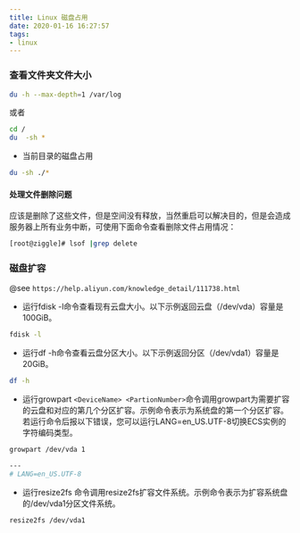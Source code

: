 ```yaml
---
title: Linux 磁盘占用
date: 2020-01-16 16:27:57
tags:
- linux
---
```



### 查看文件夹文件大小

```bash
du -h --max-depth=1 /var/log
```

或者

```bash
cd /
du  -sh *
```

- 当前目录的磁盘占用

```bash
du -sh ./*
```

#### 处理文件删除问题

应该是删除了这些文件，但是空间没有释放，当然重启可以解决目的，但是会造成服务器上所有业务中断，可使用下面命令查看删除文件占用情况：

```bash
[root@ziggle]# lsof |grep delete
```

### 磁盘扩容

 @see `https://help.aliyun.com/knowledge_detail/111738.html`

- 运行fdisk -l命令查看现有云盘大小。以下示例返回云盘（/dev/vda）容量是100GiB。

```bash
fdisk -l
```

- 运行df -h命令查看云盘分区大小。以下示例返回分区（/dev/vda1）容量是20GiB。

```bash
df -h
```

- 运行growpart `<DeviceName> <PartionNumber>`命令调用growpart为需要扩容的云盘和对应的第几个分区扩容。示例命令表示为系统盘的第一个分区扩容。 若运行命令后报以下错误，您可以运行LANG=en_US.UTF-8切换ECS实例的字符编码类型。

```bash
growpart /dev/vda 1

---
# LANG=en_US.UTF-8
```

- 运行resize2fs <PartitionName>命令调用resize2fs扩容文件系统。示例命令表示为扩容系统盘的/dev/vda1分区文件系统。

```bash
resize2fs /dev/vda1
```
